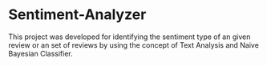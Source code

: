 # Sentiment-Analyzer

This project was developed for identifying the sentiment type of an given review or an set of reviews by using the concept of Text Analysis and Naive Bayesian Classifier.
